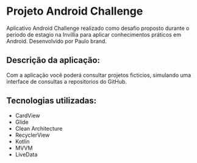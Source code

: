 # Projeto Android Challenge

Aplicativo Android Challenge realizado como desafio proposto durante o periodo de estagio na Invillia para aplicar conhecimentos práticos em Android. 
Desenvolvido por Paulo brand.

## Descrição da aplicação:

Com a aplicação você poderá consultar projetos ficticios, simulando uma interface de consultas a repositorios do GitHub.

## Tecnologias utilizadas:

- CardView
- Glide
- Clean Architecture
- RecyclerView
- Kotlin
- MVVM
- LiveData
